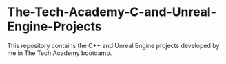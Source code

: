 # The-Tech-Academy-C-and-Unreal-Engine-Projects
This repository contains the C++ and Unreal Engine projects developed by me in The Tech Academy bootcamp.

